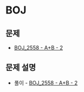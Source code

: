 # BOJ

## 문제

- [BOJ_2558 - A+B - 2](https://www.acmicpc.net/problem/2558)

## 문제 설명

- 풀이 - [BOJ_2558 - A+B - 2](https://github.com/Meantint/Baekjoon/tree/master/Bronze%20V/BOJ_2558)
